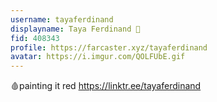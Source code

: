 ```yaml
---
username: tayaferdinand
displayname: Taya Ferdinand 🎩
fid: 408343
profile: https://farcaster.xyz/tayaferdinand
avatar: https://i.imgur.com/QOLFUbE.gif
---
```


🩸painting it red
https://linktr.ee/tayaferdinand
